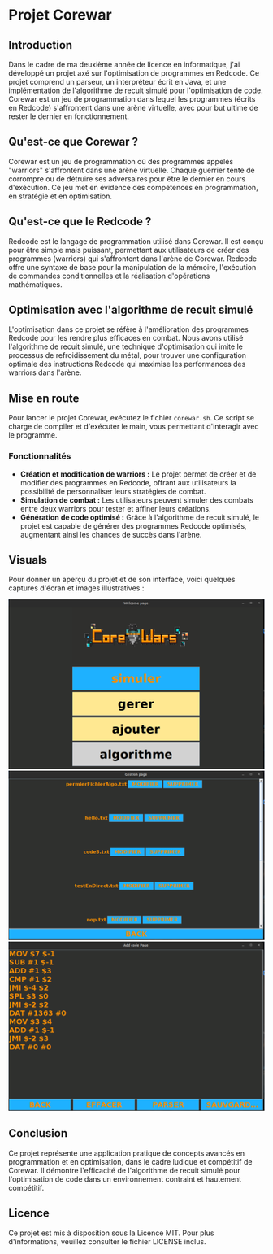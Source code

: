 # Projet Corewar

## Introduction

Dans le cadre de ma deuxième année de licence en informatique, j'ai développé un projet axé sur l'optimisation de programmes en Redcode. Ce projet comprend un parseur, un interpréteur écrit en Java, et une implémentation de l'algorithme de recuit simulé pour l'optimisation de code. Corewar est un jeu de programmation dans lequel les programmes (écrits en Redcode) s'affrontent dans une arène virtuelle, avec pour but ultime de rester le dernier en fonctionnement.

## Qu'est-ce que Corewar ?

Corewar est un jeu de programmation où des programmes appelés "warriors" s'affrontent dans une arène virtuelle. Chaque guerrier tente de corrompre ou de détruire ses adversaires pour être le dernier en cours d'exécution. Ce jeu met en évidence des compétences en programmation, en stratégie et en optimisation.

## Qu'est-ce que le Redcode ?

Redcode est le langage de programmation utilisé dans Corewar. Il est conçu pour être simple mais puissant, permettant aux utilisateurs de créer des programmes (warriors) qui s'affrontent dans l'arène de Corewar. Redcode offre une syntaxe de base pour la manipulation de la mémoire, l'exécution de commandes conditionnelles et la réalisation d'opérations mathématiques.

## Optimisation avec l'algorithme de recuit simulé

L'optimisation dans ce projet se réfère à l'amélioration des programmes Redcode pour les rendre plus efficaces en combat. Nous avons utilisé l'algorithme de recuit simulé, une technique d'optimisation qui imite le processus de refroidissement du métal, pour trouver une configuration optimale des instructions Redcode qui maximise les performances des warriors dans l'arène.

## Mise en route

Pour lancer le projet Corewar, exécutez le fichier `corewar.sh`. Ce script se charge de compiler et d'exécuter le main, vous permettant d'interagir avec le programme.

### Fonctionnalités

- **Création et modification de warriors :** Le projet permet de créer et de modifier des programmes en Redcode, offrant aux utilisateurs la possibilité de personnaliser leurs stratégies de combat.
- **Simulation de combat :** Les utilisateurs peuvent simuler des combats entre deux warriors pour tester et affiner leurs créations.
- **Génération de code optimisé :** Grâce à l'algorithme de recuit simulé, le projet est capable de générer des programmes Redcode optimisés, augmentant ainsi les chances de succès dans l'arène.

## Visuals

Pour donner un aperçu du projet et de son interface, voici quelques captures d'écran et images illustratives :

![](images/welcomePage.png)
![](images/editPage.png)
![](images/filePage.png)



## Conclusion

Ce projet représente une application pratique de concepts avancés en programmation et en optimisation, dans le cadre ludique et compétitif de Corewar. Il démontre l'efficacité de l'algorithme de recuit simulé pour l'optimisation de code dans un environnement contraint et hautement compétitif.

## Licence

Ce projet est mis à disposition sous la Licence MIT. Pour plus d'informations, veuillez consulter le fichier LICENSE inclus.
